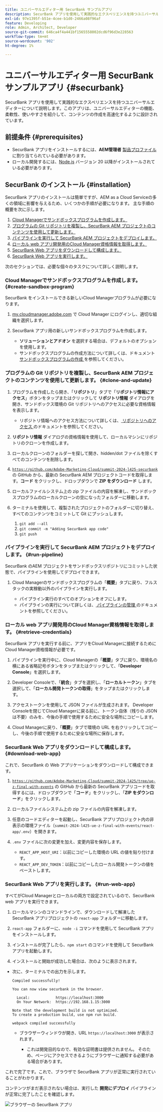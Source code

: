 ```yaml
---
title: ユニバーサルエディター用 SecurBank サンプルアプリ
description: SecurBank アプリを使用して実践的なエクスペリエンスを持つユニバーサルエディターについて説明します。このアプリは、ユニバーサルエディターの機能、柔軟性、使いやすさを紹介して、コンテンツの作成を高速化するように設計されています。
exl-id: 97e1395f-b51e-4cee-b1d0-2466a08f96af
feature: Developing
role: Admin, Architect, Developer
source-git-commit: 646ca4f4a441bf1565558002dcd6f96d3e228563
workflow-type: tm+mt
source-wordcount: '902'
ht-degree: 1%

---
```


# ユニバーサルエディター用 SecurBank サンプルアプリ {#securbank}

SecurBank アプリを使用して実践的なエクスペリエンスを持つユニバーサルエディターについて説明します。このアプリは、ユニバーサルエディターの機能、柔軟性、使いやすさを紹介して、コンテンツの作成を高速化するように設計されています。

## 前提条件 {#prerequisites}

* SecurBank アプリをインストールするには、**AEM管理者** [ 製品プロファイル ](/help/journey-onboarding/assign-profiles-aem.md) に割り当てられている必要があります。
* ローカル開発するには、[Node.js](https://nodejs.org) バージョン 20 以降がインストールされている必要があります。

## SecurBank のインストール {#installation}

SecurBank アプリのインストールは簡単ですが、AEM as a Cloud Serviceの多くの領域に影響を与えるため、いくつかの手順が必要になります。 主な手順の概要を次に示します。

1. [Cloud Managerでサンドボックスプログラムを作成します。](#create-sandbox-program)
1. [プログラムの Git リポジトリを複製し、SecurBank AEM プロジェクトのコンテンツを使用して更新します。](#clone-and-update)
1. [パイプラインを実行して SecurBank AEM プロジェクトをデプロイします。](#run-pipeline)
1. [ローカル web アプリ開発用のCloud Manager資格情報を取得します。](#retrieve-credentials)
1. [SecurBank Web アプリをダウンロードして構成します。](#download-web-app)
1. [SecurBank Web アプリを実行します。](#run-web-app)

次のセクションでは、必要な個々のタスクについて詳しく説明します。

### Cloud Managerでサンドボックスプログラムを作成します。 {#create-sandbox-program}

SecurBank をインストールできる新しいCloud Managerプログラムが必要になります。

1. [my.cloudmanager.adobe.com](https://my.cloudmanager.adobe.com/) で Cloud Manager にログインし、適切な組織を選択します。

1. SecurBank アプリ用の新しいサンドボックスプログラムを作成します。

   * **ソリューションとアドオン** を選択する場合は、デフォルトのオプションを使用します。
   * サンドボックスプログラムの作成方法について詳しくは、ドキュメント [ サンドボックスプログラムの作成 ](/help/implementing/cloud-manager/getting-access-to-aem-in-cloud/creating-sandbox-programs.md) を参照してください。

### プログラムの Git リポジトリを複製し、SecurBank AEM プロジェクトのコンテンツを使用して更新します。 {#clone-and-update}

1. プログラムを作成したら開き、「**リポジトリ**」タブで「**リポジトリ情報にアクセス**」ボタンをタップまたはクリックして **リポジトリ情報** ダイアログを開き、サンドボックス環境の Git リポジトリへのアクセスに必要な資格情報を表示します。

   * リポジトリ情報へのアクセス方法について詳しくは、[ リポジトリへのアクセス ](/help/implementing/cloud-manager/managing-code/accessing-repos.md) のドキュメントを参照してください。

1. **リポジトリ情報** ダイアログの資格情報を使用して、ローカルマシンにリポジトリのクローンを作成します。

1. ローカルクローンのフォルダーを探して開き、hidden/dot ファイルを除くすべてのコンテンツを削除します。

1. [`https://github.com/Adobe-Marketing-Cloud/summit-2024-l425-securbank`](https://github.com/Adobe-Marketing-Cloud/summit-2024-l425-securbank) の GitHub から、最新の SecurBank AEM プロジェクトコードを取得します。**コード** をクリックし、ドロップダウンで **ZIP をダウンロード** します。

1. ローカルファイルシステム上の zip ファイルの内容を解凍し、サンドボックスプログラムのローカルクローンの空になったフォルダーに移動します。

1. ターミナルを使用して、複製されたプロジェクトのフォルダーに切り替え、すべてのコンテンツをコミットして Git にプッシュします。

   1. `git add --all`
   1. `git commit -m "Adding SecurBank app code"`
   1. `git push`

### パイプラインを実行して SecurBank AEM プロジェクトをデプロイします。 {#run-pipeline}

SecurBank のAEM プロジェクトをサンドボックスリポジトリにコミットした状態で、パイプラインを使用してデプロイできます。

1. Cloud Managerのサンドボックスプログラムの「**概要**」タブに戻り、フルスタックの実稼動以外のパイプラインを実行します。

   * パイプライン実行のすべてのオプションをオフにします。
   * パイプラインの実行について詳しくは、[ パイプラインの管理 ](/help/implementing/cloud-manager/configuring-pipelines/managing-pipelines.md#running-pipelines) のドキュメントを参照してください。

### ローカル web アプリ開発用のCloud Manager資格情報を取得します。 {#retrieve-credentials}

SecurBank アプリを実行する前に、アプリをCloud Managerに接続するためにCloud Manager資格情報が必要です。

1. パイプラインを実行中に、Cloud Managerの「**概要**」タブに戻り、環境名の横にある省略記号ボタンをタップまたはクリックして、「**Developer Console**」を選択します。

1. Developer Consoleで、「**統合**」タブを選択し、「**ローカルトークン**」タブを選択して、「**ローカル開発トークンの取得**」をタップまたはクリックします。

1. アクセストークンを使用して JSON ファイルが生成されます。 Developer Consoleを閉じてCloud Managerに戻る前に、トークン自体（残りの JSON は不要）のみを、今後の手順で使用するために安全な場所にコピーします。

1. Cloud Managerに戻り、「**概要**」タブで環境の URL を右クリックしてコピーし、今後の手順で使用するために安全な場所に保存します。

### SecurBank Web アプリをダウンロードして構成します。 {#download-web-app}

これで、SecurBank の Web アプリケーションをダウンロードして構成できます。

1. [`https://github.com/Adobe-Marketing-Cloud/summit-2024-l425/tree/ue-z-final-with-events`](https://github.com/Adobe-Marketing-Cloud/summit-2024-l425/tree/ue-z-final-with-events) の GitHub から最新の SecurBank アプリコードを取得するには、ドロップダウンで「**コード**」をクリックし、「**ZIP をダウンロード**」をクリックします。

1. ローカルファイルシステム上の zip ファイルの内容を解凍します。

1. 任意のコードエディターを起動し、SecurBank アプリプロジェクト内の非表示の環境ファイル（`summit-2024-l425-ue-z-final-with-events/react-app/.env`）を開きます。

1. `.env` ファイルに次の変更を加え、変更内容を保存します。

   * `REACT_APP_HOST_URI`：以前にコピーした環境の URL の値を貼り付けます。
   * `REACT_APP_DEV_TOKEN`：以前にコピーしたローカル開発トークンの値をペーストします。

### SecurBank Web アプリを実行します。 {#run-web-app}

すべてがCloud Managerとローカルの両方で設定されているので、SecurBank web アプリを実行できます。

1. ローカルマシンのコマンドラインで、ダウンロードして解凍した SecurBank アプリプロジェクトの `react-app` フォルダーに移動します。

1. `react-app` フォルダーに、`node -i` コマンドを使用して SecurBank アプリをインストールします。

1. インストールが完了したら、`npm start` のコマンドを使用して SecurBank アプリを起動します。

1. インストールと開始が成功した場合は、次のように表示されます。

* 次に、ターミナルでの出力を示します。

  ```text
  Compiled successfully!
  
  You can now view securbank in the browser.
  
    Local:            https://localhost:3000
    On Your Network:  https://192.168.1.15:3000
  
  Note that the development build is not optimized.
  To create a production build, use npm run build.
  
  webpack compiled successfully
  ```

   * ブラウザーウィンドウが開き、URL `https://localhost:3000` が表示されます。

      * これは開発目的なので、有効な証明書は提供されません。 そのため、ページにアクセスできるようにブラウザーに通知する必要がある場合があります。

これで完了です。これで、ブラウザで SecurBank アプリが正常に実行されていることがわかります。

コンテンツがまだ表示されない場合は、実行した **開発にデプロイ** パイプラインが正常に完了したことを確認します。

![ ブラウザーの SecurBank アプリ ](assets/securbank.png)
